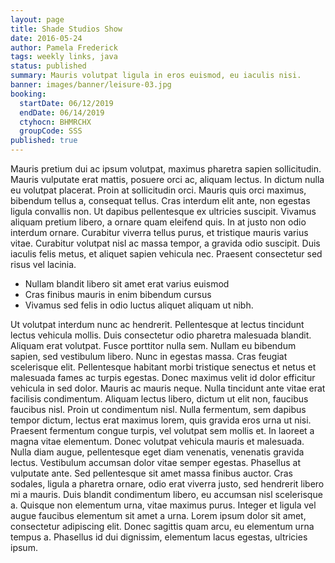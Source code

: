 ```yaml
---
layout: page
title: Shade Studios Show
date: 2016-05-24
author: Pamela Frederick
tags: weekly links, java
status: published
summary: Mauris volutpat ligula in eros euismod, eu iaculis nisi.
banner: images/banner/leisure-03.jpg
booking:
  startDate: 06/12/2019
  endDate: 06/14/2019
  ctyhocn: BHMRCHX
  groupCode: SSS
published: true
---
```

Mauris pretium dui ac ipsum volutpat, maximus pharetra sapien sollicitudin. Mauris vulputate erat mattis, posuere orci ac, aliquam lectus. In dictum nulla eu volutpat placerat. Proin at sollicitudin orci. Mauris quis orci maximus, bibendum tellus a, consequat tellus. Cras interdum elit ante, non egestas ligula convallis non. Ut dapibus pellentesque ex ultricies suscipit. Vivamus aliquam pretium libero, a ornare quam eleifend quis. In at justo non odio interdum ornare. Curabitur viverra tellus purus, et tristique mauris varius vitae. Curabitur volutpat nisl ac massa tempor, a gravida odio suscipit. Duis iaculis felis metus, et aliquet sapien vehicula nec. Praesent consectetur sed risus vel lacinia.

* Nullam blandit libero sit amet erat varius euismod
* Cras finibus mauris in enim bibendum cursus
* Vivamus sed felis in odio luctus aliquet aliquam ut nibh.

Ut volutpat interdum nunc ac hendrerit. Pellentesque at lectus tincidunt lectus vehicula mollis. Duis consectetur odio pharetra malesuada blandit. Aliquam erat volutpat. Fusce porttitor nulla sem. Nullam eu bibendum sapien, sed vestibulum libero. Nunc in egestas massa. Cras feugiat scelerisque elit. Pellentesque habitant morbi tristique senectus et netus et malesuada fames ac turpis egestas. Donec maximus velit id dolor efficitur vehicula in sed dolor. Mauris ac mauris neque. Nulla tincidunt ante vitae erat facilisis condimentum. Aliquam lectus libero, dictum ut elit non, faucibus faucibus nisl. Proin ut condimentum nisl.
Nulla fermentum, sem dapibus tempor dictum, lectus erat maximus lorem, quis gravida eros urna ut nisi. Praesent fermentum congue turpis, vel volutpat sem mollis et. In laoreet a magna vitae elementum. Donec volutpat vehicula mauris et malesuada. Nulla diam augue, pellentesque eget diam venenatis, venenatis gravida lectus. Vestibulum accumsan dolor vitae semper egestas. Phasellus at vulputate ante. Sed pellentesque sit amet massa finibus auctor. Cras sodales, ligula a pharetra ornare, odio erat viverra justo, sed hendrerit libero mi a mauris. Duis blandit condimentum libero, eu accumsan nisl scelerisque a. Quisque non elementum urna, vitae maximus purus. Integer et ligula vel augue faucibus elementum sit amet a urna. Lorem ipsum dolor sit amet, consectetur adipiscing elit. Donec sagittis quam arcu, eu elementum urna tempus a. Phasellus id dui dignissim, elementum lacus egestas, ultricies ipsum.
